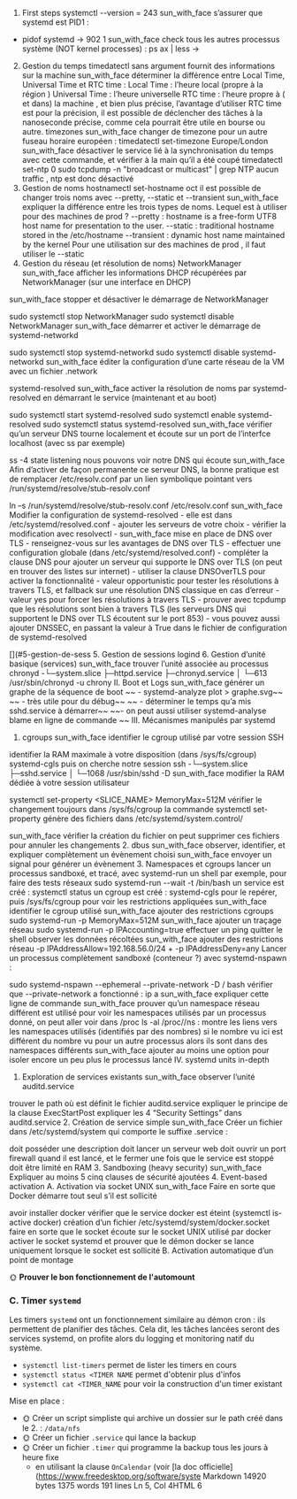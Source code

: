 1. First steps
systemctl --version = 243
sun_with_face s’assurer que systemd est PID1 :
- pidof systemd -> 902 1
sun_with_face check tous les autres processus système (NOT kernel processes) :
ps ax | less ->
2. Gestion du temps
timedatectl sans argument fournit des informations sur la machine
sun_with_face déterminer la différence entre Local Time, Universal Time et RTC time :
Local Time : l’heure local (propre à la région )
Universal Time : l’heure universelle
RTC time : l’heure propre à ( et dans) la machine , et bien plus précise,
l’avantage d’utiliser RTC time est pour la précision, il est possible de déclencher des tâches à la nanoseconde précise, comme cela pourrait être utile en bourse ou autre.
timezones
sun_with_face changer de timezone pour un autre fuseau horaire européen :
timedatectl set-timezone Europe/London
sun_with_face désactiver le service lié à la synchronisation du temps avec cette commande, et vérifier à la main qu’il a été coupé
timedatectl set-ntp 0
sudo tcpdump -n "broadcast or multicast" | grep NTP
aucun traffic , ntp est donc désactivé
3. Gestion de noms
hostnamectl set-hostname oct
il est possible de changer trois noms avec --pretty, --static et --transient
sun_with_face expliquer la différence entre les trois types de noms. Lequel est à utiliser pour des machines de prod ?
--pretty : hostname is a free-form UTF8 host name for presentation to the user.
--static : traditional hostname stored in the /etc/hostname
--transient : dynamic host name maintained by the kernel
Pour une utilisation sur des machines de prod , il faut utiliser le --static
4. Gestion du réseau (et résolution de noms)
NetworkManager
sun_with_face afficher les informations DHCP récupérées par NetworkManager (sur une interface en DHCP)

sun_with_face stopper et désactiver le démarrage de NetworkManager

sudo systemctl stop NetworkManager
sudo systemctl disable NetworkManager
sun_with_face démarrer et activer le démarrage de systemd-networkd

sudo systemctl stop systemd-networkd
sudo systemctl disable systemd-networkd
sun_with_face éditer la configuration d’une carte réseau de la VM avec un fichier .network

systemd-resolved
sun_with_face activer la résolution de noms par systemd-resolved en démarrant le service (maintenant et au boot)

sudo systemctl start systemd-resolved
sudo systemctl enable systemd-resolved
sudo systemctl status systemd-resolved
sun_with_face vérifier qu’un serveur DNS tourne localement et écoute sur un port de l’interfce localhost (avec ss par exemple)

ss -4 state listening
nous pouvons voir notre DNS qui écoute
sun_with_face Afin d’activer de façon permanente ce serveur DNS, la bonne pratique est de remplacer /etc/resolv.conf par un lien symbolique pointant vers /run/systemd/resolve/stub-resolv.conf

ln –s /run/systemd/resolve/stub-resolv.conf /etc/resolv.conf
sun_with_face Modifier la configuration de systemd-resolved - elle est dans /etc/systemd/resolved.conf - ajouter les serveurs de votre choix - vérifier la modification avec resolvectl - sun_with_face mise en place de DNS over TLS - renseignez-vous sur les avantages de DNS over TLS - effectuer une configuration globale (dans /etc/systemd/resolved.conf) - compléter la clause DNS pour ajouter un serveur qui supporte le DNS over TLS (on peut en trouver des listes sur internet) - utiliser la clause DNSOverTLS pour activer la fonctionnalité - valeur opportunistic pour tester les résolutions à travers TLS, et fallback sur une résolution DNS classique en cas d’erreur - valeur yes pour forcer les résolutions à travers TLS - prouver avec tcpdump que les résolutions sont bien à travers TLS (les serveurs DNS qui supportent le DNS over TLS écoutent sur le port 853) - vous pouvez aussi ajouter DNSSEC, en passant la valeur à True dans le fichier de configuration de systemd-resolved

[](#5-gestion-de-sess
5. Gestion de sessions logind
6. Gestion d’unité basique (services)
sun_with_face trouver l’unité associée au processus chronyd -└─system.slice ├─httpd.service ├─chronyd.service │ └─613 /usr/sbin/chronyd -u chrony
II. Boot et Logs
sun_with_face générer un graphe de la séquence de boot ~~ - systemd-analyze plot > graphe.svg~~ ~~ - très utile pour du débug~~ ~~ - déterminer le temps qu’a mis sshd.service à démarrer~~ ~~- on peut aussi utiliser systemd-analyse blame en ligne de commande ~~
III. Mécanismes manipulés par systemd
1. cgroups
sun_with_face identifier le cgroup utilisé par votre session SSH

identifier la RAM maximale à votre disposition (dans /sys/fs/cgroup)
systemd-cgls puis on cherche notre session ssh -└─system.slice
├─sshd.service
│ └─1068 /usr/sbin/sshd -D
sun_with_face modifier la RAM dédiée à votre session utilisateur

systemctl set-property <SLICE_NAME> MemoryMax=512M
vérifier le changement
toujours dans /sys/fs/cgroup
la commande systemctl set-property génère des fichiers dans /etc/systemd/system.control/

sun_with_face vérifier la création du fichier
on peut supprimer ces fichiers pour annuler les changements
2. dbus
sun_with_face observer, identifier, et expliquer complètement un évènement choisi
sun_with_face envoyer un signal pour générer un évènement
3. Namespaces et cgroups
lancer un processus sandboxé, et tracé, avec systemd-run
un shell par exemple, pour faire des tests réseaux sudo systemd-run --wait -t /bin/bash
un service est créé : systemctl status <NAME>
un cgroup est créé : systemd-cgls pour le repérer, puis /sys/fs/cgroup pour voir les restrictions appliquées
sun_with_face identifier le cgroup utilisé
sun_with_face ajouter des restrictions cgroups
sudo systemd-run -p MemoryMax=512M <PROCESS>
sun_with_face ajouter un traçage réseau
sudo systemd-run -p IPAccounting=true <PROCESS>
effectuer un ping
quitter le shell
observer les données récoltées
sun_with_face ajouter des restrictions réseau
-p IPAddressAllow=192.168.56.0/24 + -p IPAddressDeny=any
Lancer un processus complètement sandboxé (conteneur ?) avec systemd-nspawn :

sudo systemd-nspawn --ephemeral --private-network -D / bash
vérifier que --private-network a fonctionné : ip a
sun_with_face expliquer cette ligne de commande
sun_with_face prouver qu’un namespace réseau différent est utilisé
pour voir les namespaces utilisés par un processus donné, on peut aller voir dans /proc
ls -al /proc/<PID>/ns : montre les liens vers les namespaces utilisés (identifiés par des nombres)
si le nombre vu ici est différent du nombre vu pour un autre processus alors ils sont dans des namespaces différents
sun_with_face ajouter au moins une option pour isoler encore un peu plus le processus lancé
IV. systemd units in-depth
1. Exploration de services existants
sun_with_face observer l’unité auditd.service

trouver le path où est définit le fichier auditd.service
expliquer le principe de la clause ExecStartPost
expliquer les 4 “Security Settings” dans auditd.service
2. Création de service simple
sun_with_face Créer un fichier dans /etc/systemd/system qui comporte le suffixe .service :

doit posséder une description
doit lancer un serveur web
doit ouvrir un port firewall quand il est lancé, et le fermer une fois que le service est stoppé
doit être limité en RAM
3. Sandboxing (heavy security)
sun_with_face Expliquer au moins 5 cinq clauses de sécurité ajoutées
4. Event-based activation
A. Activation via socket UNIX
sun_with_face Faire en sorte que Docker démarre tout seul s’il est sollicité

avoir installer docker
vérifier que le service docker est éteint (systemctl is-active docker)
création d’un fichier /etc/systemd/system/docker.socket
faire en sorte que le socket écoute sur le socket UNIX utilisé par docker
activer le socket systemd et prouver que le démon docker se lance uniquement lorsque le socket est sollicité
B. Activation automatique d’un point de montage

🌞 **Prouver le bon fonctionnement de l'automount**

### [](#c-timer-systemd)C. Timer `systemd`

Les timers `systemd` ont un fonctionnement similaire au démon cron : ils permettent de planifier des tâches. Cela dit, les tâches lancées seront des services systemd, on profite alors du logging et monitoring natif du système.

-   `systemctl list-timers` permet de lister les timers en cours
-   `systemctl status <TIMER NAME` permet d'obtenir plus d'infos
-   `systemctl cat <TIMER_NAME` pour voir la construction d'un timer existant

Mise en place :

-   🌞 Créer un script simpliste qui archive un dossier sur le path créé dans le 2. : `/data/nfs`
-   🌞 Créer un fichier `.service` qui lance la backup
-   🌞 Créer un fichier `.timer` qui programme la backup tous les jours à heure fixe
    -   en utilisant la clause `OnCalendar` (voir [la doc officielle](https://www.freedesktop.org/software/syste
Markdown 14920 bytes 1375 words 191 lines Ln 5, Col 4HTML 6
